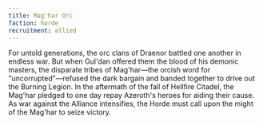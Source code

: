 ```yaml
---
title: Mag'har Orc
faction: horde
recruitment: allied
---
```


For untold generations, the orc clans of Draenor battled one another in endless war. But when Gul'dan offered them the blood of his demonic masters, the disparate tribes of Mag'har—the orcish word for "uncorrupted"—refused the dark bargain and banded together to drive out the Burning Legion. In the aftermath of the fall of Hellfire Citadel, the Mag'har pledged to one day repay Azeroth's heroes for aiding their cause. As war against the Alliance intensifies, the Horde must call upon the might of the Mag'har to seize victory.
